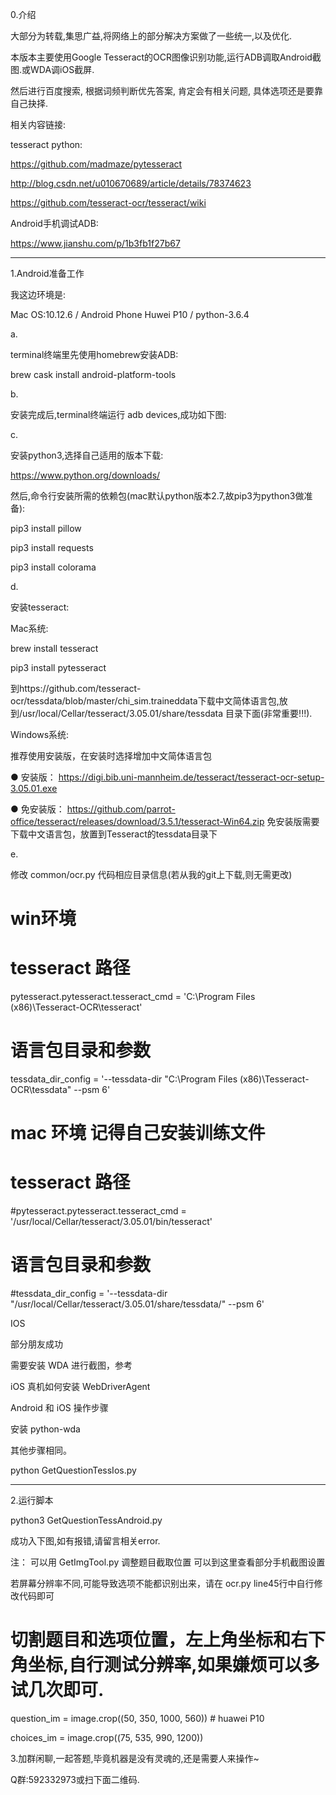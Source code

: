 0.介绍

大部分为转载,集思广益,将网络上的部分解决方案做了一些统一,以及优化.

本版本主要使用Google Tesseract的OCR图像识别功能,运行ADB调取Android截图.或WDA调iOS截屏.

然后进行百度搜索, 根据词频判断优先答案, 肯定会有相关问题, 具体选项还是要靠自己抉择.

相关内容链接:

tesseract python:

https://github.com/madmaze/pytesseract

http://blog.csdn.net/u010670689/article/details/78374623

https://github.com/tesseract-ocr/tesseract/wiki

Android手机调试ADB:

https://www.jianshu.com/p/1b3fb1f27b67

--------------------------------------------------------------------------------

1.Android准备工作

我这边环境是:

Mac OS:10.12.6 /  Android Phone Huwei P10 / python-3.6.4

a.

terminal终端里先使用homebrew安装ADB:

brew cask install android-platform-tools

b.

安装完成后,terminal终端运行 adb devices,成功如下图:




c.

安装python3,选择自己适用的版本下载:

https://www.python.org/downloads/

然后,命令行安装所需的依赖包(mac默认python版本2.7,故pip3为python3做准备):

pip3 install pillow

pip3 install requests

pip3 install colorama

d.

安装tesseract:

Mac系统:

brew install tesseract

pip3 install pytesseract

到https://github.com/tesseract-ocr/tessdata/blob/master/chi_sim.traineddata下载中文简体语言包,放到/usr/local/Cellar/tesseract/3.05.01/share/tessdata 目录下面(非常重要!!!).

Windows系统:

推荐使用安装版，在安装时选择增加中文简体语言包

● 安装版： https://digi.bib.uni-mannheim.de/tesseract/tesseract-ocr-setup-3.05.01.exe

● 免安装版： https://github.com/parrot-office/tesseract/releases/download/3.5.1/tesseract-Win64.zip 免安装版需要下载中文语言包，放置到Tesseract的tessdata目录下

e.

修改  common/ocr.py 代码相应目录信息(若从我的git上下载,则无需更改)
# win环境
# tesseract 路径

pytesseract.pytesseract.tesseract_cmd = 'C:\\Program Files (x86)\\Tesseract-OCR\\tesseract'

# 语言包目录和参数

tessdata_dir_config = '--tessdata-dir "C:\\Program Files (x86)\\Tesseract-OCR\\tessdata" --psm 6'

# mac 环境 记得自己安装训练文件

# tesseract 路径

#pytesseract.pytesseract.tesseract_cmd = '/usr/local/Cellar/tesseract/3.05.01/bin/tesseract'

# 语言包目录和参数

#tessdata_dir_config = '--tessdata-dir "/usr/local/Cellar/tesseract/3.05.01/share/tessdata/" --psm 6'



IOS

部分朋友成功

需要安装 WDA 进行截图，参考

iOS 真机如何安装 WebDriverAgent

Android 和 iOS 操作步骤

安装 python-wda

其他步骤相同。

python GetQuestionTessIos.py

--------------------------------------------------------------------------------

2.运行脚本

python3 GetQuestionTessAndroid.py

成功入下图,如有报错,请留言相关error.



注： 可以用 GetImgTool.py 调整题目截取位置 可以到这里查看部分手机截图设置

若屏幕分辨率不同,可能导致选项不能都识别出来，请在 ocr.py    line45行中自行修改代码即可

# 切割题目和选项位置，左上角坐标和右下角坐标,自行测试分辨率,如果嫌烦可以多试几次即可.

question_im = image.crop((50, 350, 1000, 560)) # huawei P10

choices_im = image.crop((75, 535, 990, 1200))


3.加群闲聊,一起答题,毕竟机器是没有灵魂的,还是需要人来操作~

Q群:592332973或扫下面二维码.


